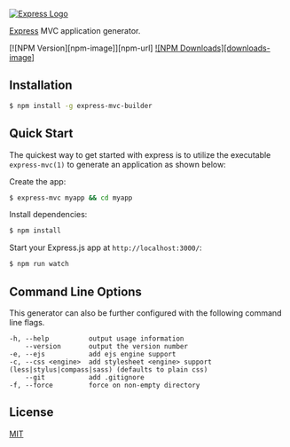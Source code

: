 [![Express Logo](https://i.cloudup.com/zfY6lL7eFa-3000x3000.png)](http://expressjs.com/)

[Express](https://www.npmjs.com/package/express-mvc-generator) MVC application generator.

[![NPM Version][npm-image]][npm-url]
[![NPM Downloads][downloads-image]][downloads-url]

## Installation

```sh
$ npm install -g express-mvc-builder
```

## Quick Start

The quickest way to get started with express is to utilize the executable `express-mvc(1)` to generate an application as shown below:

Create the app:

```bash
$ express-mvc myapp && cd myapp
```

Install dependencies:

```bash
$ npm install
```

Start your Express.js app at `http://localhost:3000/`:

```bash
$ npm run watch
```

## Command Line Options

This generator can also be further configured with the following command line flags.

    -h, --help          output usage information
        --version       output the version number
    -e, --ejs           add ejs engine support
    -c, --css <engine>  add stylesheet <engine> support (less|stylus|compass|sass) (defaults to plain css)
        --git           add .gitignore
    -f, --force         force on non-empty directory

## License

[MIT](LICENSE)

[downloads-url]: https://npmjs.org/package/express-mvc-builder
